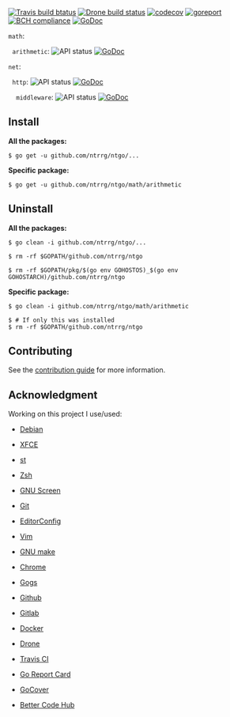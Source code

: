 [![Travis build btatus](https://travis-ci.com/ntrrg/ntgo.svg?branch=master)](https://travis-ci.com/ntrrg/ntgo)
[![Drone build status](https://ci.nt.web.ve/api/badges/ntrrg/ntgo/status.svg)](https://ci.nt.web.ve/ntrrg/ntgo)
[![codecov](https://codecov.io/gh/ntrrg/ntgo/branch/master/graph/badge.svg)](https://codecov.io/gh/ntrrg/ntgo)
[![goreport](https://goreportcard.com/badge/github.com/ntrrg/ntgo)](https://goreportcard.com/report/github.com/ntrrg/ntgo) 
[![BCH compliance](https://bettercodehub.com/edge/badge/ntrrg/ntgo?branch=master)](https://bettercodehub.com/results/ntrrg/ntgo)
[![GoDoc](https://godoc.org/github.com/ntrrg/ntgo?status.svg)](https://godoc.org/github.com/ntrrg/ntgo)

`math`:

&nbsp;&nbsp;`arithmetic`:
![API status](https://img.shields.io/badge/status-testing-yellow.svg)
[![GoDoc](https://godoc.org/github.com/ntrrg/ntgo/math/arithmetic?status.svg)](https://godoc.org/github.com/ntrrg/ntgo/math/arithmetic)

`net`:

&nbsp;&nbsp;`http`:
![API status](https://img.shields.io/badge/status-unstable-red.svg)
[![GoDoc](https://godoc.org/github.com/ntrrg/ntgo/net/http?status.svg)](https://godoc.org/github.com/ntrrg/ntgo/net/http)

&nbsp;&nbsp;&nbsp;&nbsp;`middleware`:
![API status](https://img.shields.io/badge/status-testing-yellow.svg)
[![GoDoc](https://godoc.org/github.com/ntrrg/ntgo/net/http/middleware?status.svg)](https://godoc.org/github.com/ntrrg/ntgo/net/http/middleware)

## Install

**All the packages:**

```shell-session
$ go get -u github.com/ntrrg/ntgo/...
```

**Specific package:**

```shell-session
$ go get -u github.com/ntrrg/ntgo/math/arithmetic
```

## Uninstall

**All the packages:**

```shell-session
$ go clean -i github.com/ntrrg/ntgo/...
```

```shell-session
$ rm -rf $GOPATH/github.com/ntrrg/ntgo
```

```shell-session
$ rm -rf $GOPATH/pkg/$(go env GOHOSTOS)_$(go env GOHOSTARCH)/github.com/ntrrg/ntgo
```

**Specific package:**

```shell-session
$ go clean -i github.com/ntrrg/ntgo/math/arithmetic
```

```shell-session
$ # If only this was installed
$ rm -rf $GOPATH/github.com/ntrrg/ntgo
```

## Contributing

See the [contribution guide](CONTRIBUTING.md) for more information.

## Acknowledgment

Working on this project I use/used:

* [Debian](https://www.debian.org/)

* [XFCE](https://xfce.org/)

* [st](https://st.suckless.org/)

* [Zsh](http://www.zsh.org/)

* [GNU Screen](https://www.gnu.org/software/screen)

* [Git](https://git-scm.com/)

* [EditorConfig](http://editorconfig.org/)

* [Vim](https://www.vim.org/)

* [GNU make](https://www.gnu.org/software/make/)

* [Chrome](https://www.google.com/chrome/browser/desktop/index.html)

* [Gogs](https://gogs.io/)

* [Github](https://github.com)

* [Gitlab](https://gitlab.com/)

* [Docker](https://docker.com)

* [Drone](https://drone.io/)

* [Travis CI](https://travis-ci.org)

* [Go Report Card](https://goreportcard.com)

* [GoCover](http://gocover.io)

* [Better Code Hub](https://bettercodehub.com)

